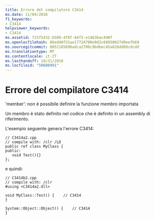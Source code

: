 ```yaml
---
title: Errore del compilatore C3414
ms.date: 11/04/2016
f1_keywords:
- C3414
helpviewer_keywords:
- C3414
ms.assetid: 715f5432-b509-4f8f-84f5-e1463bac490f
ms.openlocfilehash: 86ed40f31ae17724700e9d2c68950027d0eefb69
ms.sourcegitcommit: 6052185696adca270bc9bdbec45a626dd89cdcdd
ms.translationtype: MT
ms.contentlocale: it-IT
ms.lasthandoff: 10/31/2018
ms.locfileid: "50608991"
---
```

# <a name="compiler-error-c3414"></a>Errore del compilatore C3414

'member': non è possibile definire la funzione membro importata

Un membro è stato definito nel codice che è definito in un assembly di riferimento.

L'esempio seguente genera l'errore C3414:

```
// C3414a2.cpp
// compile with: /clr /LD
public ref class MyClass {
public:
   void Test(){}
};
```

e quindi:

```
// C3414b2.cpp
// compile with: /clr
#using <C3414a2.dll>

void MyClass::Test() {    // C3414
}

System::Object::Object() {    // C3414
}
```
